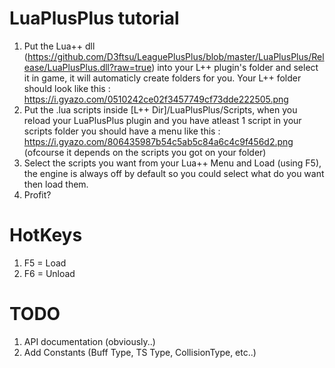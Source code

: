 # **LuaPlusPlus tutorial**

1. Put the Lua++ dll (https://github.com/D3ftsu/LeaguePlusPlus/blob/master/LuaPlusPlus/Release/LuaPlusPlus.dll?raw=true) into your L++ plugin's folder and select it in game, it will automaticly create folders for you. Your L++ folder should look like this : https://i.gyazo.com/0510242ce02f3457749cf73dde222505.png
2. Put the .lua scripts inside [L++ Dir]/LuaPlusPlus/Scripts, when you reload your LuaPlusPlus plugin and you have atleast 1 script in your scripts folder you should have a menu like this : https://i.gyazo.com/806435987b54c5ab5c84a6c4c9f456d2.png (ofcourse it depends on the scripts you got on your folder)
3. Select the scripts you want from your Lua++ Menu and Load (using F5), the engine is always off by default so you could select what do you want then load them.
4. Profit?

# **HotKeys**
1. F5 = Load
2. F6 = Unload

# **TODO**
1. API documentation (obviously..)
2. Add Constants (Buff Type, TS Type, CollisionType, etc..)
